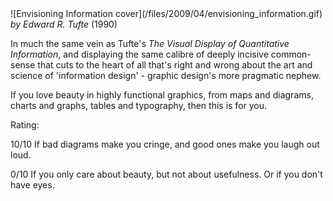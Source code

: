 <!--
.. title: Envisioning Information
.. slug: envisioning-information
.. date: 2009-04-14 13:07:07-05:00
.. tags: media,book,non-fiction,graphics
-->

<span style="float: left">
![Envisioning Information cover](/files/2009/04/envisioning_information.gif)
</span>

*by Edward R. Tufte* (1990)

In much the same vein as Tufte's *The Visual Display of Quantitative
Information*, and displaying the same calibre of deeply incisive
common-sense that cuts to the heart of all that's right and wrong about
the art and science of 'information design' - graphic design's more
pragmatic nephew.

If you love beauty in highly functional graphics, from maps and
diagrams, charts and graphs, tables and typography, then this is for
you.

Rating:

10/10 If bad diagrams make you cringe, and good ones make you laugh out
loud.

0/10 If you only care about beauty, but not about usefulness. Or if you
don't have eyes.

<br style="clear: both" />
